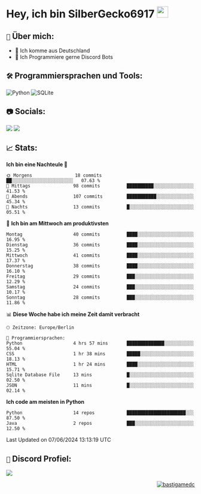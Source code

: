 # Hey, ich bin SilberGecko6917 <img src="https://raw.githubusercontent.com/MartinHeinz/MartinHeinz/master/wave.gif" width="30px">

## `📌` Über mich:
- 📍 Ich komme aus Deutschland
- 📝 Ich Programmiere gerne Discord Bots

## `🛠️` Programmiersprachen und Tools:
![Python](https://img.shields.io/badge/python-3670A0?style=for-the-badge&logo=python&logoColor=ffdd54)
![SQLite](https://img.shields.io/badge/sqlite-%2307405e.svg?style=for-the-badge&logo=sqlite&logoColor=white)


## `📷` Socials:  
[![](https://img.shields.io/youtube/channel/subscribers/UCf83BJ6BdAFoU1zViGFuWlg?style=for-the-badge&logo=youtube&label=YouTube&color=red)](https://youtube.com/@gecko_tv) [![](https://img.shields.io/twitch/status/silbergecko_tv?style=for-the-badge&logo=twitch&logoColor=white&color=purple)](https://twitch.tv/silbergecko_tv)


## `📈` Stats:
<!--START_SECTION:waka-->
**Ich bin eine Nachteule 🦉** 

```text
🌞 Morgens                18 commits          ██░░░░░░░░░░░░░░░░░░░░░░░   07.63 % 
🌆 Mittags                98 commits          ██████████░░░░░░░░░░░░░░░   41.53 % 
🌃 Abends                 107 commits         ███████████░░░░░░░░░░░░░░   45.34 % 
🌙 Nachts                 13 commits          █░░░░░░░░░░░░░░░░░░░░░░░░   05.51 % 
```
📅 **Ich bin am Mittwoch am produktivsten** 

```text
Montag                   40 commits          ████░░░░░░░░░░░░░░░░░░░░░   16.95 % 
Dienstag                 36 commits          ████░░░░░░░░░░░░░░░░░░░░░   15.25 % 
Mittwoch                 41 commits          ████░░░░░░░░░░░░░░░░░░░░░   17.37 % 
Donnerstag               38 commits          ████░░░░░░░░░░░░░░░░░░░░░   16.10 % 
Freitag                  29 commits          ███░░░░░░░░░░░░░░░░░░░░░░   12.29 % 
Samstag                  24 commits          ███░░░░░░░░░░░░░░░░░░░░░░   10.17 % 
Sonntag                  28 commits          ███░░░░░░░░░░░░░░░░░░░░░░   11.86 % 
```


📊 **Diese Woche habe ich meine Zeit damit verbracht** 

```text
🕑︎ Zeitzone: Europe/Berlin

💬 Programmiersprachen: 
Python                   4 hrs 57 mins       ██████████████░░░░░░░░░░░   55.04 % 
CSS                      1 hr 38 mins        █████░░░░░░░░░░░░░░░░░░░░   18.13 % 
HTML                     1 hr 24 mins        ████░░░░░░░░░░░░░░░░░░░░░   15.71 % 
Sqlite Database File     13 mins             █░░░░░░░░░░░░░░░░░░░░░░░░   02.50 % 
JSON                     11 mins             █░░░░░░░░░░░░░░░░░░░░░░░░   02.14 % 
```

**Ich code am meisten in Python** 

```text
Python                   14 repos            ██████████████████████░░░   87.50 % 
Java                     2 repos             ███░░░░░░░░░░░░░░░░░░░░░░   12.50 % 
```




 Last Updated on 07/06/2024 13:13:19 UTC
<!--END_SECTION:waka-->

## `🔎` Discord Profiel:
<a href="https://discord.com/users/753974250968186901"><img src="https://lanyard.cnrad.dev/api/753974250968186901"><p/>

<p align="right">
  <img align="center" src="https://komarev.com/ghpvc/?username=SilberGecko6917&label=Profile%20views&color=0e75b6&style=flat" alt="bastigamedc"/>
</p>
